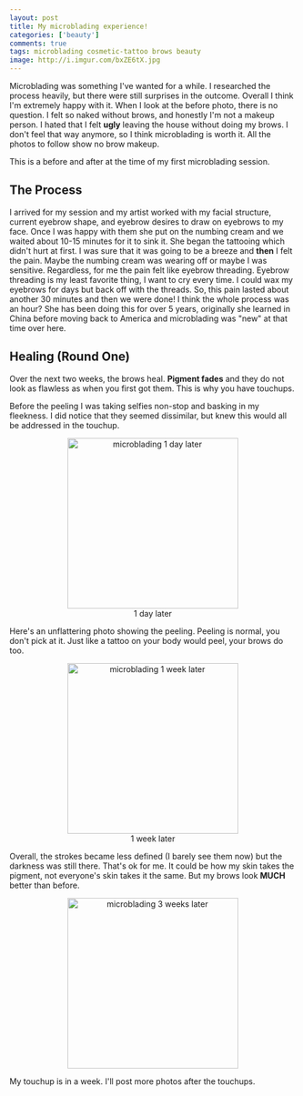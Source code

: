 ```yaml
---
layout: post
title: My microblading experience!
categories: ['beauty']
comments: true
tags: microblading cosmetic-tattoo brows beauty
image: http://i.imgur.com/bxZE6tX.jpg
---
```


Microblading was something I've wanted for a while. I researched the process heavily, but there were still surprises in the outcome.
Overall I think I'm extremely happy with it. When I look at the before photo, there is no question. I felt so naked without
brows, and honestly I'm not a makeup person. I hated that I felt **ugly** leaving the house without doing my brows. I don't
feel that way anymore, so I think microblading is worth it. All the photos to follow show no brow makeup.

This is a before and after at the time of my first microblading session.
<!--more-->

## The Process
I arrived for my session and my artist worked with my facial structure, current eyebrow shape, and eyebrow desires to draw on eyebrows to my face.
Once I was happy with them she put on the numbing cream and we waited about 10-15 minutes for it to sink it. She began the tattooing which didn't hurt at first.
I was sure that it was going to be a breeze and **then** I felt the pain. Maybe the numbing cream was wearing off or maybe I was sensitive. Regardless, for me
the pain felt like eyebrow threading. Eyebrow threading is my least favorite thing, I want to cry every time. I could wax my eyebrows for days but back off with
the threads. So, this pain lasted about another 30 minutes and then we were done! I think the whole process was an hour? She has been doing this for over 5 years,
originally she learned in China before moving back to America and microblading was "new" at that time over here.

## Healing (Round One)
Over the next two weeks, the brows heal. **Pigment fades** and they do not look as flawless as when you first got them.
This is why you have touchups.

Before the peeling I was taking selfies non-stop and basking in my fleekness. I did notice that they seemed dissimilar, but knew this would all be addressed in the touchup.

<center><figure>
  <img alt="microblading 1 day later" src="http://i.imgur.com/98osmAP.jpg" width="300">
  <figcaption>1 day later</figcaption>
</figure>
</center>

Here's an unflattering photo showing the peeling. Peeling is normal, you don't pick at it. Just like a tattoo on your body would peel, your brows do too.

<center>
<figure>
  <img alt="microblading 1 week later" src="http://i.imgur.com/0bOfrYJ.jpg" width="300">
  <figcaption>1 week later</figcaption>
</figure>
</center>

Overall, the strokes became less defined (I barely see them now) but the darkness was still there. That's ok for me.
It could be how my skin takes the pigment, not everyone's skin takes it the same. But my brows look **MUCH** better than
before.

<center>
<figure>
  <img alt="microblading 3 weeks later" src="http://i.imgur.com/3ZqgY7h.jpg" width="300">
</figure>
</center>

My touchup is in a week. I'll post more photos after the touchups.
